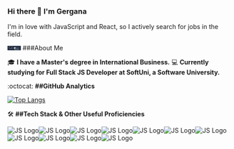 ### Hi there 👋 I'm Gergana

I'm in love with JavaScript and React, so I actively search for jobs in the field.

<img src="https://raw.githubusercontent.com/AVS1508/AVS1508/master/assets/Night-Coding.gif" width="30" height="10"/>
###About Me

🎓  __I have a Master's degree in International Business.__
💻  __Currently studying for Full Stack JS Developer at SoftUni, a Software University.__


:octocat: __##GitHub Analytics__

[![Top Langs](https://github-readme-stats.vercel.app/api/top-langs/?username=gerganaivvanova)](https://github.com/anuraghazra/github-readme-stats)

 

🛠  __##Tech Stack & Other Useful Proficiencies__

<img src="https://camo.githubusercontent.com/0734b6e3e51fd74ee64632164fe978eeaa0fdc4c3bc8d05b7d47e03c4d8a3203/68747470733a2f2f696d672e736869656c64732e696f2f62616467652f4a6176615363726970742d4637444631453f7374796c653d666c6174266c6f676f3d6a617661736372697074266c6f676f436f6c6f723d626c61636b" alt="JS Logo" width="50" height="50"/><img src="https://camo.githubusercontent.com/e94d5356dbffad915213783a815cfefb9fdf394b5e2f442732893fe0a6dccf26/68747470733a2f2f696d672e736869656c64732e696f2f62616467652f4e6f64652e6a732d3433383533443f7374796c653d666c6174266c6f676f3d6e6f64652e6a73266c6f676f436f6c6f723d7768697465" alt="JS Logo" width="50" height="50"/><img src="https://camo.githubusercontent.com/96f67810aa2a0b15b0852102483d4a95bb07ceddaddc6c99ab787f8eab4bef90/68747470733a2f2f696d672e736869656c64732e696f2f62616467652f52656163742d3631444146423f7374796c653d666c6174266c6f676f3d7265616374266c6f676f436f6c6f723d626c61636b" alt="JS Logo" width="50" height="50"/><img src="https://camo.githubusercontent.com/1552d2596cea2d6a701b5df74c7fecfd7e3af38daf3de396c40dee419139a266/68747470733a2f2f696d672e736869656c64732e696f2f62616467652f48544d4c352d4533344632363f7374796c653d666c6174266c6f676f3d68746d6c35266c6f676f436f6c6f723d7768697465" alt="JS Logo" width="50" height="50"/><img src="https://camo.githubusercontent.com/b4fec7a7d76e3951be6b7e5024db2fc196289a5b776164a51b9a453f9933945f/68747470733a2f2f696d672e736869656c64732e696f2f62616467652f435353332d3135373242363f267374796c653d666c6174266c6f676f3d63737333266c6f676f436f6c6f723d7768697465" alt="JS Logo" width="50" height="50"/><img src="https://camo.githubusercontent.com/914a483ad5fda86d1dabe1b47ada7dc5a1a2e66348d71b7fdc2c708deb4512cf/68747470733a2f2f696d672e736869656c64732e696f2f62616467652f4e706d2d4342333833373f7374796c653d666c6174266c6f676f3d6e706d266c6f676f436f6c6f723d7768697465" alt="JS Logo" width="50" height="50"/><img src="https://camo.githubusercontent.com/54718eae695f207e1a694b6af88cb320665e6a0b312d6ecb6310ca162eb8e854/68747470733a2f2f696d672e736869656c64732e696f2f62616467652f56697375616c25323053747564696f253230436f64652d3030374143433f7374796c653d666c6174266c6f676f3d76697375616c2d73747564696f2d636f6465266c6f676f436f6c6f723d7768697465" alt="JS Logo" width="50" height="50"/><img src="https://camo.githubusercontent.com/b152bfaf72055cdec5b9bfe86e89b49bb10ef49ec096e3b8d370698d42f5b9e7/68747470733a2f2f696d672e736869656c64732e696f2f62616467652f506f73746d616e2d4646364333373f7374796c653d666c6174266c6f676f3d706f73746d616e266c6f676f436f6c6f723d7768697465" alt="JS Logo" width="50" height="50"/><img src="https://camo.githubusercontent.com/e0383162021427829d9a86e5e78009110868e154298c91d8cb80aaf368c428a3/68747470733a2f2f696d672e736869656c64732e696f2f62616467652f4a534f4e2d3030303030303f7374796c653d666c6174266c6f676f3d6a736f6e266c6f676f436f6c6f723d7768697465" alt="JS Logo" width="50" height="50"/><img src="https://camo.githubusercontent.com/45f27e5a6c3a058ce27cfa3c827d5e1e9eba6e1e2bcedf36c76b0c49e0128916/68747470733a2f2f696d672e736869656c64732e696f2f62616467652f4769744875622d3138313731373f7374796c653d666c6174266c6f676f3d676974687562266c6f676f436f6c6f723d7768697465" alt="JS Logo" width="50" height="50"/><img src="https://camo.githubusercontent.com/c1274752fed4f937e10bdde2950f8a7ab9de52867b315c463929a7bc88075438/68747470733a2f2f696d672e736869656c64732e696f2f62616467652f476f6f676c6525323044726976652d3432383546343f7374796c653d666c6174266c6f676f3d676f6f676c656472697665266c6f676f436f6c6f723d7768697465" alt="JS Logo" width="50" height="50"/>




